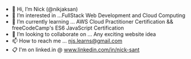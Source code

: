 - 👋 Hi, I’m Nick (@nikjaksan)
- 👀 I’m interested in ...FullStack Web Development and Cloud Computing 
- 🌱 I’m currently learning ... AWS Cloud Practitioner Certification && freeCodeCamp's ES6 JavaScript Certification
- 💞️ I’m looking to collaborate on ... Any exciting website idea
- 📫 How to reach me ... njs.learns@gmail.com
- 📋 I'm on linked.in @ www.linkedin.com/in/nick-sant

<!---
nikjaksan/nikjaksan is a ✨ special ✨ repository because its `README.md` (this file) appears on your GitHub profile.
You can click the Preview link to take a look at your changes.
--->
